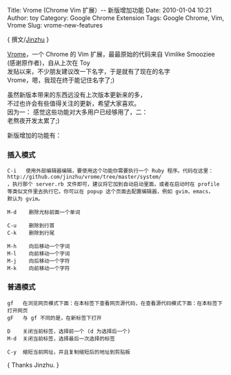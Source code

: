 Title: Vrome (Chrome Vim 扩展）-- 新版增加功能
Date: 2010-01-04 10:21
Author: toy
Category: Google Chrome Extension
Tags: Google Chrome, Vim, Vrome
Slug: vrome-new-features

{ 撰文/[Jinzhu](http://github.com/jinzhu) }

[Vrome](http://github.com/jinzhu/vrome)，一个 Chrome 的 Vim
扩展，最最原始的代码来自 Vimlike Smooziee  
(感谢原作者)，自从上次在 Toy  
发贴以来，不少朋友建议改一下名字，于是就有了现在的名字  
Vrome，嗯，我现在终于能记住名字了;)

虽然新版本带来的东西远没有上次版本更新来的多，  
不过也许会有些值得关注的更新，希望大家喜欢。  
因为一： 感觉这些功能对大多用户已经够用了，二：  
老熬夜开发太累了;)

新版增加的功能有：

### 插入模式

    C-i   使用外部编辑器编辑，要使用这个功能你需要执行一个 Ruby 程序。代码在这里：  
    http://github.com/jinzhu/vrome/tree/master/system/  
    ，执行那个 server.rb 文件即可，建议将它加到自动启动里面，或者在启动时在 profile   
    等类似文件里去执行它。你可以在 popup 这个页面去配置编辑器，例如 gvim，emacs，
    默认为 gvim。

    M-d    删除光标前面一个单词

    C-u    删除到行首
    C-k    删除到行尾

    M-h    向后移动一个字词
    M-l    向前移动一个字词
    M-j    向后移动一个字符
    M-k    向前移动一个字符

### 普通模式

    gf   在浏览网页模式下面：在本标签下查看网页源代码，在查看源代码模式下面：在本标签下打开网页
    gF   与 gf 不同的是，在新标签下打开

    D    关闭当前标签，选择前一个 (d 为选择后一个)
    M-d  关闭当前标签，选择最后一次选择的标签

    C-y  缩短当前网址，并且复制缩短后的地址到剪贴板

{ Thanks Jinzhu. }
